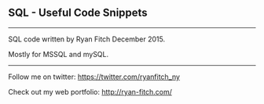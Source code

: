 **SQL - Useful Code Snippets**
-------------
-------------

SQL code written by  Ryan Fitch December 2015.  

Mostly for MSSQL and mySQL.

----------------

Follow me on twitter:
https://twitter.com/ryanfitch_ny

Check out my web portfolio:
http://ryan-fitch.com/
